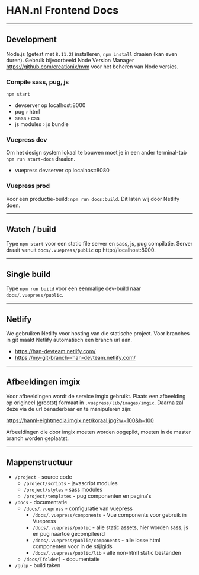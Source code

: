 # HAN.nl Frontend Docs

---

## Development
Node.js (getest met `8.11.2`) installeren, `npm install` draaien (kan even duren). Gebruik bijvoorbeeld Node Version Manager https://github.com/creationix/nvm voor het beheren van Node versies. 

### Compile sass, pug, js
`npm start`
* devserver op localhost:8000
* pug › html
* sass › css
* js modules › js bundle

### Vuepress dev
Om het design system lokaal te bouwen moet je in een ander terminal-tab `npm run start-docs` draaien. 
* vuepress devserver op localhost:8080


### Vuepress prod
Voor een productie-build: `npm run docs:build`. Dit laten wij door Netlify doen.

---

## Watch / build
Type `npm start` voor een static file server en sass, js, pug compilatie. Server draait vanuit `docs/.vuepress/public` op http://localhost:8000.

---

## Single build
Type `npm run build` voor een eenmalige dev-build naar `docs/.vuepress/public`.

---

## Netlify
We gebruiken Netlify voor hosting van die statische project. Voor branches in git maakt Netlify automatisch een  branch url aan.

* https://han-devteam.netlify.com/
* https://my-git-branch--han-devteam.netlify.com/

---

## Afbeeldingen imgix
Voor afbeeldingen wordt de service imgix gebruikt. Plaats een afbeelding op origineel (grootst) formaat in `.vuepress/lib/images/imgix`. Daarna zal deze via de url benaderbaar en te manipuleren zijn: 

https://hannl-eightmedia.imgix.net/koraal.jpg?w=100&h=100

Afbeeldingen die door imgix moeten worden opgepikt, moeten in de master branch worden geplaatst.

---

## Mappenstructuur

* `/project` - source code
  * `/project/scripts` - javascript modules
  * `/project/styles` - sass modules
  * `/project/templates` - pug componenten en pagina's
* `/docs` - documentatie
  * `/docs/.vuepress` - configuratie van vuepress
    * `/docs/.vuepress/components` - Vue components voor gebruik in Vuepress
    * `/docs/.vuepress/public` - alle static assets, hier worden sass, js en pug naartoe gecompileerd
    * `/docs/.vuepress/public/components` - alle losse html componenten voor in de stijlgids
    * `/docs/.vuepress/public/lib` - alle non-html static bestanden
  * `/docs/[folder]` - documentatie
* `/gulp` - build taken
